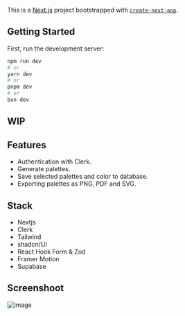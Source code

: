 This is a [Next.js](https://nextjs.org/) project bootstrapped with [`create-next-app`](https://github.com/vercel/next.js/tree/canary/packages/create-next-app).

## Getting Started

First, run the development server:

```bash
npm run dev
# or
yarn dev
# or
pnpm dev
# or
bun dev
```

## WIP

## Features
- Authentication with Clerk.
- Generate palettes.
- Save selected palettes and color to database.
- Exporting palettes as PNG, PDF and SVG.


## Stack
- Nextjs
- Clerk
- Tailwind
- shadcn/UI
- React Hook Form & Zod
- Framer Motion
- Supabase


## Screenshoot
![image](https://github.com/pom-pom27/coolors/assets/40870452/9702f196-8530-40fc-9ae2-cb2135257fd9)

